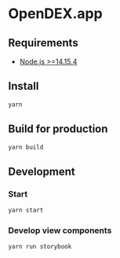 # OpenDEX.app

## Requirements
- [Node.js >=14.15.4](https://nodejs.org/en/download/)

## Install
```bash
yarn
```

## Build for production
```bash
yarn build
```

## Development

### Start
```bash
yarn start
```

### Develop view components
```bash
yarn run storybook
```
